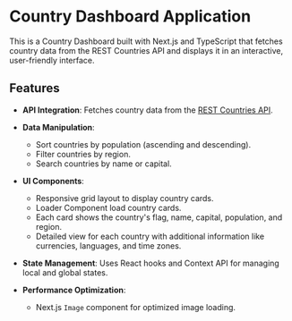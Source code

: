 # Country Dashboard Application

This is a Country Dashboard built with Next.js and TypeScript that fetches country data from the REST Countries API and displays it in an interactive, user-friendly interface.

## Features

- **API Integration**: Fetches country data from the [REST Countries API](https://restcountries.com/v3.1/all).
- **Data Manipulation**:
  - Sort countries by population (ascending and descending).
  - Filter countries by region.
  - Search countries by name or capital.
- **UI Components**:

  - Responsive grid layout to display country cards.
  - Loader Component load country cards.
  - Each card shows the country's flag, name, capital, population, and region.
  - Detailed view for each country with additional information like currencies, languages, and time zones.

- **State Management**: Uses React hooks and Context API for managing local and global states.

- **Performance Optimization**:
  - Next.js `Image` component for optimized image loading.

